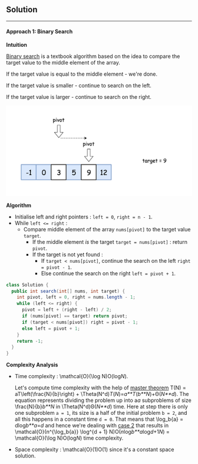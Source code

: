 ## Solution

------

#### Approach 1: Binary Search

**Intuition**

[Binary search](https://leetcode.com/explore/learn/card/binary-search/) is a textbook algorithm based on the idea to compare the target value to the middle element of the array.

If the target value is equal to the middle element - we're done.

If the target value is smaller - continue to search on the left.

If the target value is larger - continue to search on the right.

![](img/search.png)

**Algorithm**

- Initialise left and right pointers : `left = 0`, `right = n - 1`.
- While `left <= right` :
  - Compare middle element of the array `nums[pivot]` to the target value `target`.
    - If the middle element *is* the target `target = nums[pivot]` : return `pivot`.
    - If the target is not yet found :
      - If `target < nums[pivot]`, continue the search on the left `right = pivot - 1`.
      - Else continue the search on the right `left = pivot + 1`.

```java
class Solution {
  public int search(int[] nums, int target) {
    int pivot, left = 0, right = nums.length - 1;
    while (left <= right) {
      pivot = left + (right - left) / 2;
      if (nums[pivot] == target) return pivot;
      if (target < nums[pivot]) right = pivot - 1;
      else left = pivot + 1;
    }
    return -1;
  }
}
```

**Complexity Analysis**

- Time complexity : \mathcal{O}(\log N)O(log*N*).

  Let's compute time complexity with the help of [master theorem](https://en.wikipedia.org/wiki/Master_theorem_(analysis_of_algorithms)) T(N) = aT\left(\frac{N}{b}\right) + \Theta(N^d)*T*(*N*)=*a**T*(*b**N*)+Θ(*N**d*). The equation represents dividing the problem up into a*a* subproblems of size \frac{N}{b}*b**N* in \Theta(N^d)Θ(*N**d*) time. Here at step there is only one subproblem `a = 1`, its size is a half of the initial problem `b = 2`, and all this happens in a constant time `d = 0`. That means that \log_b{a} = dlog*b**a*=*d* and hence we're dealing with [case 2](https://en.wikipedia.org/wiki/Master_theorem_(analysis_of_algorithms)#Case_2_example) that results in \mathcal{O}(n^{\log_b{a}} \log^{d + 1} N)O(*n*log*b**a*log*d*+1*N*) = \mathcal{O}(\log N)O(log*N*) time complexity.

- Space complexity : \mathcal{O}(1)O(1) since it's a constant space solution.